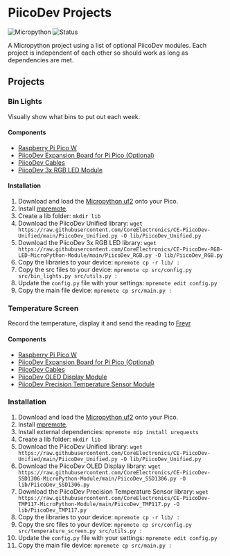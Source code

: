 # PiicoDev Projects

![Micropython](https://img.shields.io/badge/Micropython-1.23.0-green?style=flat-square)
![Status](https://img.shields.io/badge/Status-Beta-yellowgreen?style=flat-square)

A Micropython project using a list of optional PiicoDev modules.
Each project is independent of each other so should work as long as dependencies are met.

## Projects

### Bin Lights

Visually show what bins to put out each week.

#### Components

- [Raspberry Pi Pico W](https://www.raspberrypi.com/products/raspberry-pi-pico/)
- [PiicoDev Expansion Board for Pi Pico (Optional)](https://core-electronics.com.au/piicodev-lipo-expansion-board-for-raspberry-pi-pico.html)
- [PiicoDev Cables](https://core-electronics.com.au/piicodev/cables.html)
- [PiicoDev 3x RGB LED Module](https://core-electronics.com.au/piicodev-3x-rgb-led-module.html)

#### Installation

1. Download and load the [Micropython uf2](https://www.raspberrypi.com/documentation/microcontrollers/micropython.html) onto your Pico.
2. Install [mpremote](https://pypi.org/project/mpremote/).
3. Create a lib folder: `mkdir lib`
4. Download the PiicoDev Unified library: `wget https://raw.githubusercontent.com/CoreElectronics/CE-PiicoDev-Unified/main/PiicoDev_Unified.py -O lib/PiicoDev_Unified.py`
5. Download the PiicoDev 3x RGB LED library: `wget https://raw.githubusercontent.com/CoreElectronics/CE-PiicoDev-RGB-LED-MicroPython-Module/main/PiicoDev_RGB.py -O lib/PiicoDev_RGB.py`
6. Copy the libraries to your device: `mpremote cp -r lib/ :`
7. Copy the src files to your device: `mpremote cp src/config.py src/bin_lights.py src/utils.py :`
8. Update the `config.py` file with your settings: `mpremote edit config.py`
9. Copy the main file device: `mpremote cp src/main.py :`

### Temperature Screen

Record the temperature, display it and send the reading to [Freyr](https://github.com/Buried-In-Code/Freyr)

#### Components

- [Raspberry Pi Pico W](https://www.raspberrypi.com/products/raspberry-pi-pico/)
- [PiicoDev Expansion Board for Pi Pico (Optional)](https://core-electronics.com.au/piicodev-lipo-expansion-board-for-raspberry-pi-pico.html)
- [PiicoDev Cables](https://core-electronics.com.au/piicodev/cables.html)
- [PiicoDev OLED Display Module](https://core-electronics.com.au/piicodev-oled-display-module-128x64-ssd1306.html)
- [PiicoDev Precision Temperature Sensor Module](https://core-electronics.com.au/piicodev-precision-temperature-sensor-tmp117.html)

### Installation

01. Download and load the [Micropython uf2](https://www.raspberrypi.com/documentation/microcontrollers/micropython.html) onto your Pico.
02. Install [mpremote](https://pypi.org/project/mpremote/).
03. Install external dependencies: `mpremote mip install urequests`
04. Create a lib folder: `mkdir lib`
05. Download the PiicoDev Unified library: `wget https://raw.githubusercontent.com/CoreElectronics/CE-PiicoDev-Unified/main/PiicoDev_Unified.py -O lib/PiicoDev_Unified.py`
06. Download the PiicoDev OLED Display library: `wget https://raw.githubusercontent.com/CoreElectronics/CE-PiicoDev-SSD1306-MicroPython-Module/main/PiicoDev_SSD1306.py -O lib/PiicoDev_SSD1306.py`
07. Download the PiicoDev Precision Temperature Sensor library: `wget https://raw.githubusercontent.com/CoreElectronics/CE-PiicoDev-TMP117-MicroPython-Module/main/PiicoDev_TMP117.py -O lib/PiicoDev_TMP117.py`
08. Copy the libraries to your device: `mpremote cp -r lib/ :`
09. Copy the src files to your device: `mpremote cp src/config.py src/temperature_screen.py src/utils.py :`
10. Update the `config.py` file with your settings: `mpremote edit config.py`
11. Copy the main file device: `mpremote cp src/main.py :`
